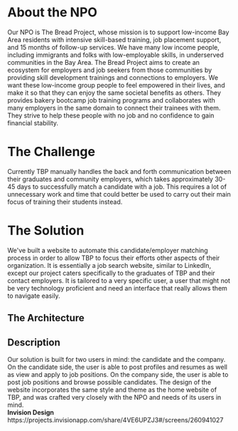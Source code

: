 <h1>About the NPO</h1>
Our NPO is The Bread Project, whose mission is to support low-income Bay Area residents with intensive skill-based training, job placement support, and 15 months of follow-up services. We have many low income people, including immigrants and folks with low-employable skills, in underserved communities in the Bay Area. The Bread Project aims to create an ecosystem for employers and job seekers from those communities by providing skill development trainings and connections to employers. We want these low-income group people to feel empowered in their lives, and make it so that they can enjoy the same societal benefits as others. They provides bakery bootcamp job training programs and collaborates with many employers in the same domain to connect their trainees with them. They strive to help these people with no job and no confidence to gain financial stability.

<h1>The Challenge</h1>
Currently TBP manually handles the back and forth communication between their graduates and community employers, which takes approximately 30-45 days to successfully match a candidate with a job. This requires a lot of unnecessary work and time that could better be used to carry out their main focus of training their students instead. 

<h1> The Solution </h1>
We've built a website to automate this candidate/employer matching process in order to allow TBP to focus their efforts other aspects of their organization. It is essentially a job search website, similar to LinkedIn, except our project caters specifically to the graduates of TBP and their contact employers. It is tailored to a very specific user, a user that might not be very technology proficient and need an interface that really allows them to navigate easily.

<h2> The Architecture </h2>

<h2> Description </h2>
Our solution is built for two users in mind: the candidate and the company. On the candidate side, the user is able to post profiles and resumes as well as view and apply to job positions. On the company side, the user is able to post job positions and browse possible candidates. The design of the website incorporates the same style and theme as the home website of TBP, and was crafted very closely with the NPO and needs of its users in mind. 
<br>
<b>Invision Design </b>
https://projects.invisionapp.com/share/4VE6UPZJ3#/screens/260941027
